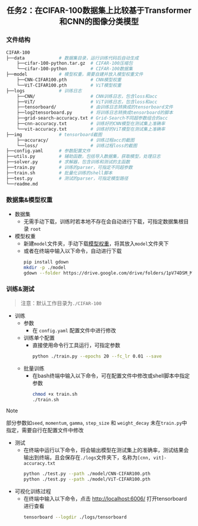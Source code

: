 <h2 align="center"> 任务2：在CIFAR-100数据集上比较基于Transformer和CNN的图像分类模型 </h2>

### 文件结构

```bash
CIFAR-100
├──data             # 数据集目录，运行训练代码后自动生成
    ├──cifar-100-python.tar.gz  # CIFAR-100压缩包
    └──cifar-100-python         # CIFAR-100数据集
├──model            # 模型权重，需要自建并放入模型权重文件
    ├──CNN-CIFAR100.pth         # CNN模型权重
    └──ViT-CIFAR100.pth         # ViT模型权重
├──logs             # 训练日志
    ├──CNN/                     # CNN训练日志，包含loss和acc
    ├──ViT/                     # ViT训练日志，包含loss和acc
    ├──tensorboard/             # 由训练日志转换成的tensorboard文件
    ├──log2tensorboard.py       # 将训练日志转换成tensorboard的脚本
    ├──grid-search-accuracy.txt # Grid-Search不同超参数组合的acc
    ├──cnn-accuracy.txt         # 训练好的CNN模型在测试集上准确率
    └──vit-accuracy.txt         # 训练好的ViT模型在测试集上准确率
├──img              # tensorboard截图
    ├──accuracy/                # 训练过程acc的截图
    └──loss/                    # 训练过程loss的截图
├──config.yaml      # 参数配置文件
├──utils.py         # 辅助函数，包括导入数据集，获取模型，处理日志
├──solver.py        # 求解器，包含训练和测试的主函数
├──train.py         # 训练的parser，可指定不同超参数
├──train.sh         # 批量化训练的shell脚本
├──test.py          # 测试的parser，可指定模型路径
└──readme.md      
```


### 数据集&模型权重

- 数据集
  - 无需手动下载，训练时若本地不存在会自动进行下载，可指定数据集根目录 `root` 
- 模型权重
  - 新建`model`文件夹，手动下载[模型权重](https://drive.google.com/drive/folders/1pV74DSM_MMEqIT9KZygSfciS4wUiW370?usp=drive_link)，将其放入`model`文件夹下
  - 或者在终端中输入以下命令，自动进行下载
    ```bash
    pip install gdown
    mkdir -p ./model
    gdown --folder https://drive.google.com/drive/folders/1pV74DSM_MMEqIT9KZygSfciS4wUiW370 -O ./model
    ``` 

### 训练&测试

> 注意：默认工作目录为`./CIFAR-100`

- 训练
  - 参数
    - 在 `config.yaml` 配置文件中进行修改
  - 训练单个配置
    - 直接使用命令行工具运行，可指定参数
      ```bash
      python ./train.py --epochs 20 --fc_lr 0.01 --save
      ```
  - 批量训练
    - 在bash终端中输入以下命令，可在配置文件中修改或shell脚本中指定参数
      ```bash
      chmod +x train.sh
      ./train.sh
      ```
> [!NOTE]
> 部分参数如`seed`, `momentum`, `gamma`, `step_size` 和 `weight_decay` 未在`train.py`中指定，需要自行在配置文件中修改  
- 测试
  - 在终端中运行以下命令，将会输出模型在测试集上的准确率，测试结果会输出到终端，且会保存在`./logs`文件夹下，名称为`[cnn, vit]-accuracy.txt`
    ```bash
    python ./test.py --path ./model/CNN-CIFAR100.pth
    python ./test.py --path ./model/ViT-CIFAR100.pth
    ``` 
- 可视化训练过程
  - 在终端中输入以下命令，点击 [http://localhost:6006/]() 打开tensorboard进行查看
    ```bash
    tensorboard --logdir ./logs/tensorboard
    ``` 